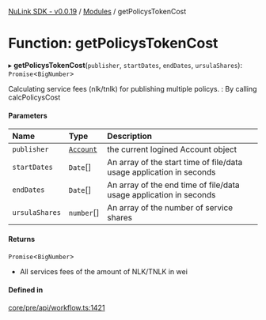 [NuLink SDK - v0.0.19](../README.md) / [Modules](../modules.md) / getPolicysTokenCost

# Function: getPolicysTokenCost

▸ **getPolicysTokenCost**(`publisher`, `startDates`, `endDates`, `ursulaShares`): `Promise`<`BigNumber`\>

Calculating service fees (nlk/tnlk) for publishing multiple policys. : By calling calcPolicysCost

#### Parameters

| Name | Type | Description |
| :------ | :------ | :------ |
| `publisher` | [`Account`](../classes/Account.md) | the current logined Account object |
| `startDates` | `Date`[] | An array of the start time of file/data usage application in seconds |
| `endDates` | `Date`[] | An array of the end time of file/data usage application in seconds |
| `ursulaShares` | `number`[] | An array of the number of service shares |

#### Returns

`Promise`<`BigNumber`\>

- All services fees of the amount of NLK/TNLK in wei

#### Defined in

[core/pre/api/workflow.ts:1421](https://github.com/NuLink-network/nulink-sdk/blob/3448e77/src/core/pre/api/workflow.ts#L1421)
